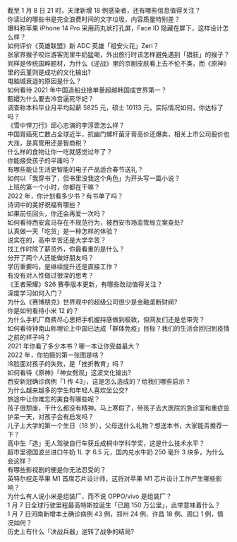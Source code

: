 截至 1 月 8 日 21 时，天津新增 18 例感染者，还有哪些信息值得关注？  
你读过的哪些书是完全浪费时间的文字垃圾，内容质量特别差？  
爆料称苹果 iPhone 14 Pro 采用药丸状打孔屏，Face ID 隐藏在屏下，这样设计怎么样？  
如何评价《英雄联盟》新 ADC 英雄「祖安火花」Zeri？  
张家界猴子咬烂游客兜里牛奶猛喝，外出旅行时该怎样避免遇到「猖狂」的猴子？  
同样是传统国粹题材，为什么《逆战》里的京剧皮肤看上去不伦不类，而《原神》里的云堇则是成功的文化输出?  
电脑城衰退的原因是什么？  
如何看待 2021 年中国造船业接单量超越韩国成世界第一？  
甄嬛为什么要去冷宫逼死华妃？  
调查称本科毕业月平均起薪 5825 元，硕士 10113 元，实际情况如何，你达标了吗？  
《雪中悍刀行》邱心志演的李淳罡怎么样？  
中国胃癌死亡数占全球近半，抗幽门螺杆菌牙膏高价还爆卖，相关上市公司股价也大涨，是真管用还是智商税？  
什么样的食物让你一吃就感觉过年了？  
你能接受孩子的平庸吗？  
有哪些能让生活更智能的电子产品适合春节送礼？  
如何以「我穿书了，但书里没我这个角色」为开头写一篇小说？  
上班的第一个小时，你都在干嘛？  
2022 年，你计划看多少书？有书单了吗？  
诗词中的美好祝福有哪些？  
如果前任回头，你还会再爱一次吗？  
如何看待西安盒马存在不规范行为，被西安市场监管局立案查处?  
认真做一天「吃货」是一种怎样的体验？  
说实在的，高中辛苦还是大学辛苦？  
找工作时除了薪资外，你最看重的是什么？  
分开了两个人还能做好朋友吗？  
学历重要吗，是继续提升还是直接工作？  
有没有对人性做过很深的思考？  
《王者荣耀》S26 赛季版本更新，有哪些改动值得关注？  
深度学习如何入门？  
为什么《赛博朋克》世界观中的超级公司很少是金融垄断财阀?  
你是如何看待小米 12 的？  
为什么手机厂商费尽心思把手机握持感做到极致，但网友们还是总带壳？  
如何看待钟南山称理论上中国已达成「群体免疫」目标？我们的生活会回归到疫情之前的样子吗？  
2021 年你看了多少本书？哪一本让你受益最大？  
2022 年，你拍摄的第一张图是啥？  
冷脸面对孩子的失败，是「挫折教育」吗？  
如何看待《原神》「神女劈观」这波文化输出?  
西安新冠确诊病例「1 传 43」，这是怎么造成的？给我们哪些启示？  
为什么越来越多的学生和年轻人喜欢坐公交?  
旅途中让你难忘的美食有哪些呢？  
孩子很颓废，干什么都没有精神。马上寒假了，带孩子去大医院的急诊室和重症监护呆一天，对孩子会有启发吗？  
儿子上大学的第一个生日（18 岁），父母送什么礼物？想送本书，大家能否推荐一下？  
高中生「造」无人驾驶自行车获丘成桐中学科学奖，这是什么技术水平？  
超市里德国波兰进口牛奶 1L 才 6.5 元，国内兑水牛奶 250 毫升 3 块多，为什么会这样？  
有哪些影视剧的梗是你无法忍受的？  
英特尔挖走苹果 M1 首席芯片设计师，这将对苹果 M1 芯片设计工作产生哪些影响？  
为什么有人说小米是组装厂，而不说 OPPO/vivo 是组装厂？  
1 月 7 日全球行驶里程最高特斯拉诞生「已跑 150 万公里」，此举意味着什么？  
1 月 7 日河南新增本土确诊病例 43 例，郑州 24 例、许昌 18 例、周口 1 例，情况如何？  
历史上有什么「决战兵器」逆转了战争的结局?  
